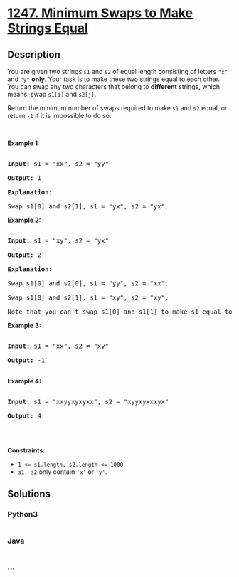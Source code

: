 # [1247. Minimum Swaps to Make Strings Equal](https://leetcode.com/problems/minimum-swaps-to-make-strings-equal)



## Description

<p>You are given two strings&nbsp;<code>s1</code>&nbsp;and&nbsp;<code>s2</code>&nbsp;of equal length&nbsp;consisting of letters <code>&quot;x&quot;</code> and <code>&quot;y&quot;</code> <strong>only</strong>. Your task is to&nbsp;make these two strings equal to each other. You can swap any two characters that belong to <strong>different</strong> strings,&nbsp;which means: swap <code>s1[i]</code> and <code>s2[j]</code>.</p>



<p>Return&nbsp;the minimum number of swaps required&nbsp;to make&nbsp;<code>s1</code>&nbsp;and <code>s2</code> equal, or return&nbsp;<code>-1</code>&nbsp;if it is&nbsp;impossible to do so.</p>



<p>&nbsp;</p>

<p><strong>Example 1:</strong></p>



<pre>

<strong>Input:</strong> s1 = &quot;xx&quot;, s2 = &quot;yy&quot;

<strong>Output:</strong> 1

<strong>Explanation: 

</strong>Swap s1[0] and s2[1], s1 = &quot;yx&quot;, s2 = &quot;yx&quot;.</pre>



<p><strong>Example 2:&nbsp;</strong></p>



<pre>

<strong>Input:</strong> s1 = &quot;xy&quot;, s2 = &quot;yx&quot;

<strong>Output:</strong> 2

<strong>Explanation: 

</strong>Swap s1[0] and s2[0], s1 = &quot;yy&quot;, s2 = &quot;xx&quot;.

Swap s1[0] and s2[1], s1 = &quot;xy&quot;, s2 = &quot;xy&quot;.

Note that you can&#39;t swap s1[0] and s1[1] to make s1 equal to &quot;yx&quot;, cause we can only swap chars in different strings.</pre>



<p><strong>Example 3:</strong></p>



<pre>

<strong>Input:</strong> s1 = &quot;xx&quot;, s2 = &quot;xy&quot;

<strong>Output:</strong> -1

</pre>



<p><strong>Example 4:</strong></p>



<pre>

<strong>Input:</strong> s1 = &quot;xxyyxyxyxx&quot;, s2 = &quot;xyyxyxxxyx&quot;

<strong>Output:</strong> 4

</pre>



<p>&nbsp;</p>

<p><strong>Constraints:</strong></p>



<ul>
	<li><code>1 &lt;= s1.length, s2.length &lt;= 1000</code></li>
	<li><code>s1, s2</code>&nbsp;only contain <code>&#39;x&#39;</code> or <code>&#39;y&#39;</code>.</li>
</ul>

## Solutions

<!-- tabs:start -->

### **Python3**

```python

```

### **Java**

```java

```

### **...**

```

```

<!-- tabs:end -->
